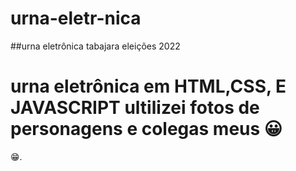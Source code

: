# urna-eletr-nica

##urna eletrônica tabajara eleições 2022

# urna eletrônica em HTML,CSS, E JAVASCRIPT ultilizei fotos de personagens e colegas meus 😀
😁.
